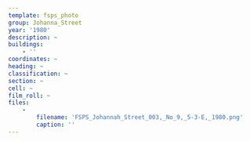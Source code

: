```yaml
---
template: fsps_photo
group: Johanna_Street
year: '1980'
description: ~
buildings:
    - ''
coordinates: ~
heading: ~
classification: ~
section: ~
cell: ~
film_roll: ~
files:
    -
        filename: 'FSPS_Johannah_Street_003,_No_9,_5-3-E,_1980.png'
        caption: ''
---
```

